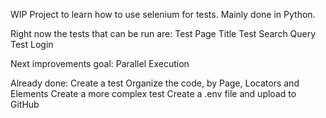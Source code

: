 WIP Project to learn how to use selenium for tests. 
Mainly done in Python.

Right now the tests that can be run are:
  Test Page Title
  Test Search Query
  Test Login

Next improvements goal:
Parallel Execution 

Already done:
Create a test 
Organize the code, by Page, Locators and Elements
Create a more complex test
Create a .env file and upload to GitHub
